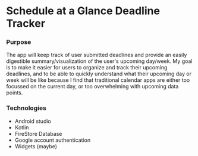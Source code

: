 # Schedule at a Glance Deadline Tracker

### Purpose
The app will keep track of user submitted deadlines and provide an easily digestible summary/visualization of the user's upcoming day/week. My goal is to make it easier for users to organize and track their upcoming deadlines, and to be able to quickly understand what their upcoming day or week will be like because I find that traditional calendar apps are either too focussed on the current day, or too overwhelming with upcoming data points. 

### Technologies
- Android studio
- Kotlin
- FireStore Database
- Google account authentication
- Widgets (maybe)
